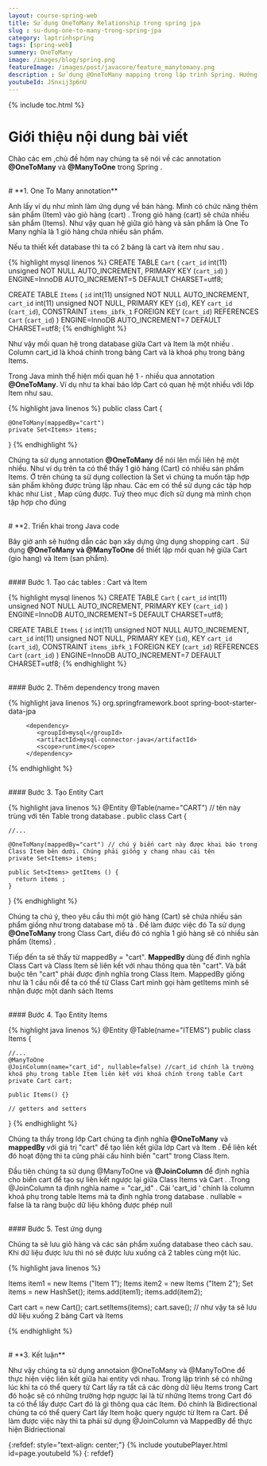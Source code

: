 ```yaml
---
layout: course-spring-web
title: Sử dụng OneToMany Relationship trong spring jpa
slug : su-dung-one-to-many-trong-spring-jpa
category: laptrinhspring
tags: [spring-web]
summery: OneToMany 
image: /images/blog/spring.png
featureImage: /images/post/javacore/feature_manytomany.png
description : Sử dụng @OneToMany mapping trong lập trình Spring. Hướng dẫn sử dụng annotation @onetomany trong spring data jpa.
youtubeId: JSnxij3p6nU
---
```


{% include toc.html %}

# **Giới thiệu nội dung bài viết**

Chào các em ,chủ đề hôm nay chúng ta sẽ nói về các annotation <b>@OneToMany</b> và <b>@ManyToOne</b> trong Spring  .


<br>
# **1. One To Many annotation**

Anh lấy ví dụ như mình làm ứng dụng về bán hàng. Mình có chức năng thêm sản phẩm (Item)  vào  giỏ hàng (cart) .
Trong giỏ hàng (cart) sẽ chứa nhiều sản phẩm (Items). Như vậy quan hệ giữa giỏ hàng và sản phẩm  là One To Many nghĩa là 1 giỏ hàng chứa nhiều sản  phẩm.

Nếu ta thiết kết database thì ta có 2 bảng là cart và item như sau .

{% highlight mysql  linenos %}
CREATE TABLE `Cart` (
  `cart_id` int(11) unsigned NOT NULL AUTO_INCREMENT,
  PRIMARY KEY (`cart_id`)
) ENGINE=InnoDB AUTO_INCREMENT=5 DEFAULT CHARSET=utf8;

CREATE TABLE `Items` (
  `id` int(11) unsigned NOT NULL AUTO_INCREMENT,
  `cart_id` int(11) unsigned NOT NULL,
  PRIMARY KEY (`id`),
  KEY `cart_id` (`cart_id`),
  CONSTRAINT `items_ibfk_1` FOREIGN KEY (`cart_id`) REFERENCES `Cart` (`cart_id`)
) ENGINE=InnoDB AUTO_INCREMENT=7 DEFAULT CHARSET=utf8;
{% endhighlight %}


Như vậy mối quan hệ trong database giữa Cart và Item là một nhiều . Column cart_id là khoá chính trong bảng Cart và là khoá phụ trong bảng Items.

Trong Java mình thể hiện mối quan hệ 1 - nhiều qua annotation <b>@OneToMany</b>. Ví dụ như ta khai báo lớp Cart có quan hệ một nhiều với lớp Item như sau.

{% highlight java   linenos %}
public class Cart {

    @OneToMany(mappedBy="cart")
    private Set<Items> items;

}
{% endhighlight %}

Chúng ta sử dụng annotation <b>@OneToMany</b> để nói lên mối liên hệ một nhiều. Như ví dụ trên ta có thể thấy 1 giỏ hảng (Cart) có nhiều sản phẩm Items. Ở trên chúng ta sử dụng collection là Set vì chúng ta muốn tập hợp sản phẩm không được trùng lập nhau. Các em có thể sử dụng các tập hợp khác như List , Map cũng được. Tuỳ theo mục đích sử dụng mà mình chọn tập hợp cho đúng

<br>
# **2. Triển khai trong Java code

Bây giờ anh sẽ hướng dẫn các bạn xây dựng ứng dụng shopping cart . Sử dụng <b>@OneToMany và @ManyToOne</b> để thiết lập mối quan hệ giữa
Cart (gio hang) và Item (san phẩm).

<br>
#### Bước 1. Tạo các tables : Cart và Item

{% highlight mysql  linenos %}
CREATE TABLE `Cart` (
  `cart_id` int(11) unsigned NOT NULL AUTO_INCREMENT,
  PRIMARY KEY (`cart_id`)
) ENGINE=InnoDB AUTO_INCREMENT=5 DEFAULT CHARSET=utf8;

CREATE TABLE `Items` (
  `id` int(11) unsigned NOT NULL AUTO_INCREMENT,
  `cart_id` int(11) unsigned NOT NULL,
  PRIMARY KEY (`id`),
  KEY `cart_id` (`cart_id`),
  CONSTRAINT `items_ibfk_1` FOREIGN KEY (`cart_id`) REFERENCES `Cart` (`cart_id`)
) ENGINE=InnoDB AUTO_INCREMENT=7 DEFAULT CHARSET=utf8;
{% endhighlight %}

<br>
#### Bước 2. Thêm dependency trong maven

{% highlight java linenos %}
        <dependency>
            <groupId>org.springframework.boot</groupId>
            <artifactId>spring-boot-starter-data-jpa</artifactId>
        </dependency>

         <dependency>
            <groupId>mysql</groupId>
            <artifactId>mysql-connector-java</artifactId>
            <scope>runtime</scope>
         </dependency>

{% endhighlight %}

<br>
#### Bước 3. Tạo Entity Cart

{% highlight java   linenos %}
@Entity
@Table(name="CART") // tên này trùng với tên Table trong database .
public class Cart {

    //...

    @OneToMany(mappedBy="cart") // chú ý biến cart này được khai báo trong Class Item bên dưới. Chúng phải giống y chang nhau cái tên
    private Set<Items> items;

    public Set<Items> getItems () {
      return items ;
    }
}
{% endhighlight %}

Chúng ta chú ý, theo yêu cầu thì một giỏ hàng (Cart) sẽ chứa nhiều sản phẩm giống như trong database mô tả . Để làm được việc đó
Ta sử dụng <b>@OneToMany</b> trong Class Cart, điều đó có nghĩa 1 giỏ hàng sẽ có nhiều sản phẩm (Items) .

Tiếp đến ta sẽ thấy từ mappedBy = "cart". <b>MappedBy</b> dùng để đinh nghĩa Class Cart và Class Item sẽ liên kết với nhau thông qua tên "cart".
Và bắt buộc tên "cart" phải được định nghĩa trong Class Item. MappedBy giống như là 1 cầu nối để ta có thể từ Class Cart mình gọi hàm getItems mình sẽ nhận được một danh sách Items

<br>
#### Bước 4. Tạo Entity Items

{% highlight java   linenos %}
@Entity
@Table(name="ITEMS")
public class Items {

    //...
    @ManyToOne
    @JoinColumn(name="cart_id", nullable=false) //cart_id chính là trường khoá phụ trong table Item liên kết với khoá chính trong table Cart
    private Cart cart;

    public Items() {}

    // getters and setters
}
{% endhighlight %}

Chúng ta thấy trong lớp Cart chúng ta định nghĩa <b>@OneToMany</b> và <b>mappedBy</b> với  giá trị "cart" để tạo liên kết giữa lớp Cart và Item  . Để liên kết
đó hoạt động thì ta cũng phải cấu hình biến "cart" trong Class Item.

Đầu tiên chúng ta sử dụng  @ManyToOne và <b>@JoinColumn</b> để định nghĩa cho biến cart để tạo sự liên kết ngược lại  giữa Class Items và Cart  .
.Trong @JoinColumn ta định nghĩa name = "car_id" . Cái 'cart_id ' chính là  column khoá phụ trong table Items mà ta định nghĩa trong database . nullable = false là ta ràng buộc dữ liệu không được phép null

<br>
#### Bước 5. Test ứng dụng

Chúng ta sẽ lưu giỏ hàng và các sản phẩm xuống database theo cách sau. Khi dữ liệu được lưu thì nó sẽ được lưu xuống cả 2 tables cùng một lúc.


{% highlight java   linenos %}

 Items item1 = new Items ("Item 1");
 Items item2 = new Items ("Item 2");
 Set<Items> items = new HashSet<Items>();
 items.add(item1);
 items.add(item2);

 Cart cart = new Cart();
 cart.setItems(items);
 cart.save(); // như vậy ta sẽ lưu dữ liệu xuống 2 bảng Cart và Items


{% endhighlight %}

<br>
# **3. Kết luận**

Như vậy chúng ta sử dụng annotaion @OneToMany và @ManyToOne để thực hiện việc liên kết giữa hai entity với nhau. Trong lập trình sẽ có những lúc khi ta có thể query từ Cart lấy ra tất cả các dòng dữ liệu Items trong Cart đó hoặc sẽ có những trường hợp ngược lại là từ những Items trong Cart đó ta có thể lấy được Cart đó là gì thông qua các Item. Đó chính là Bidirectional chúng ta có thể query Cart lấy Item hoặc query ngược từ Item ra Cart. Để làm được việc này thì ta phải sử dụng @JoinColumn và MappedBy để thực hiện Bidriectional 


{:refdef: style="text-align: center;"}
{% include youtubePlayer.html id=page.youtubeId %}
{: refdef}
